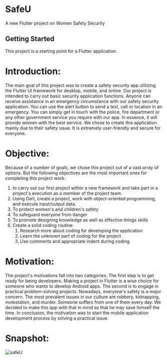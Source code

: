 # SafeU

A new Flutter project on Women Safety Security

## Getting Started

This project is a starting point for a Flutter application.

# Introduction:
The main goal of this project was to create a safety security app utilizing the Flutter UI framework for desktop, mobile, and online. Our project is intended to carry out basic security application functions. Anyone can receive assistance in an emergency circumstance with our safety security application. You can use the alert button to send a text, call or location in an emergency. You can simply get in touch with the police, fire department or any other government service you require with our app. In essence, it will provide women with the best service. We chose to create this application mainly due to their safety issue. It is extremely user-friendly and secure for everyone.

# Objective:
Because of a number of goals, we chose this project out of a vast array of options. But the following objectives are the most important ones for completing this project work:
  1. to carry out our first project within a new framework and take part in a project's execution as a member of the project team.
  2. Using Dart, create a project, work with object-oriented programming, and execute input/output data.
  3. To protect women's and children's safety
  4. To safeguard everyone from danger
  5. To promote designing knowledge as well as effective things skills
  6. Create a solid coding routine:
     1. Research more about coding for developing the application
     2. Learn the unknown part of coding for the project
     3. Use comments and appropriate indent during coding


# Motivation:
The project's motivations fall into two categories. The first step is to get ready for being developers. Making a project in Flutter is a wise choice for someone who wants to develop Android apps.
The second is to engage in practical problem-solving projects. Nowadays, everyone's safety is a major concern. The most prevalent issues in our culture are robbery, kidnapping, molestation, and murder. Someone suffers from one of them every day. We decided to make this app with that in mind so that he may save himself the time. In conclusion, the motivation was to start the mobile application development process by solving a practical issue.

# Snapshot:
![safeU](https://user-images.githubusercontent.com/98965200/219963099-c89e4d89-cb78-4ac3-aa12-d45c8ad9ae63.jpg)





